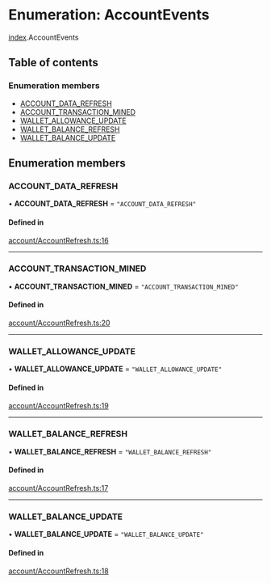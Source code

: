 # Enumeration: AccountEvents

[index](../modules/index.md).AccountEvents

## Table of contents

### Enumeration members

- [ACCOUNT\_DATA\_REFRESH](index.AccountEvents.md#account_data_refresh)
- [ACCOUNT\_TRANSACTION\_MINED](index.AccountEvents.md#account_transaction_mined)
- [WALLET\_ALLOWANCE\_UPDATE](index.AccountEvents.md#wallet_allowance_update)
- [WALLET\_BALANCE\_REFRESH](index.AccountEvents.md#wallet_balance_refresh)
- [WALLET\_BALANCE\_UPDATE](index.AccountEvents.md#wallet_balance_update)

## Enumeration members

### ACCOUNT\_DATA\_REFRESH

• **ACCOUNT\_DATA\_REFRESH** = `"ACCOUNT_DATA_REFRESH"`

#### Defined in

[account/AccountRefresh.ts:16](https://github.com/notional-finance/sdk-v2/blob/fc3a95f/src/account/AccountRefresh.ts#L16)

___

### ACCOUNT\_TRANSACTION\_MINED

• **ACCOUNT\_TRANSACTION\_MINED** = `"ACCOUNT_TRANSACTION_MINED"`

#### Defined in

[account/AccountRefresh.ts:20](https://github.com/notional-finance/sdk-v2/blob/fc3a95f/src/account/AccountRefresh.ts#L20)

___

### WALLET\_ALLOWANCE\_UPDATE

• **WALLET\_ALLOWANCE\_UPDATE** = `"WALLET_ALLOWANCE_UPDATE"`

#### Defined in

[account/AccountRefresh.ts:19](https://github.com/notional-finance/sdk-v2/blob/fc3a95f/src/account/AccountRefresh.ts#L19)

___

### WALLET\_BALANCE\_REFRESH

• **WALLET\_BALANCE\_REFRESH** = `"WALLET_BALANCE_REFRESH"`

#### Defined in

[account/AccountRefresh.ts:17](https://github.com/notional-finance/sdk-v2/blob/fc3a95f/src/account/AccountRefresh.ts#L17)

___

### WALLET\_BALANCE\_UPDATE

• **WALLET\_BALANCE\_UPDATE** = `"WALLET_BALANCE_UPDATE"`

#### Defined in

[account/AccountRefresh.ts:18](https://github.com/notional-finance/sdk-v2/blob/fc3a95f/src/account/AccountRefresh.ts#L18)
